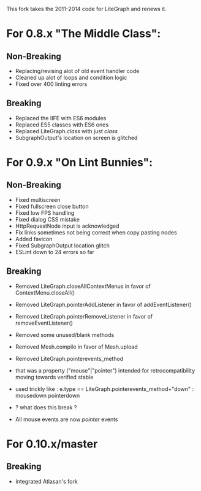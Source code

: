
This fork takes the 2011-2014 code for LiteGraph and renews it.

# For 0.8.x "The Middle Class":

## Non-Breaking

* Replacing/revising alot of old event handler code
* Cleaned up alot of loops and condition logic
* Fixed over 400 linting errors

## Breaking

* Replaced the IIFE with ES6 modules
* Replaced ES5 classes with ES6 ones
* Replaced LiteGraph.*class* with just *class*
* SubgraphOutput's location on screen is glitched

# For 0.9.x "On Lint Bunnies":

## Non-Breaking

* Fixed multiscreen
* Fixed fullscreen close button
* Fixed low FPS handling
* Fixed dialog CSS mistake
* HttpRequestNode input is acknowledged
* Fix links sometimes not being correct when copy pasting nodes
* Added favicon
* Fixed SubgraphOutput location glitch
* ESLint down to 24 errors so far

## Breaking

* Removed LiteGraph.closeAllContextMenus in favor of ContextMenu.closeAll()
* Removed LiteGraph.pointerAddListener in favor of addEventListener()
* Removed LiteGraph.pointerRemoveListener in favor of removeEventListener()
* Removed some unused/blank methods
* Removed Mesh.compile in favor of Mesh.upload

* Removed LiteGraph.pointerevents_method
* that was a property ("mouse"|"pointer") intended for retrocompatibility moving towards verified stable
* used trickly like : e.type == LiteGraph.pointerevents_method+"down" : mousedown pointerdown
* ? what does this break ?

* All mouse events are now *pointer* events

# For 0.10.x/master

## Breaking

* Integrated Atlasan's fork
